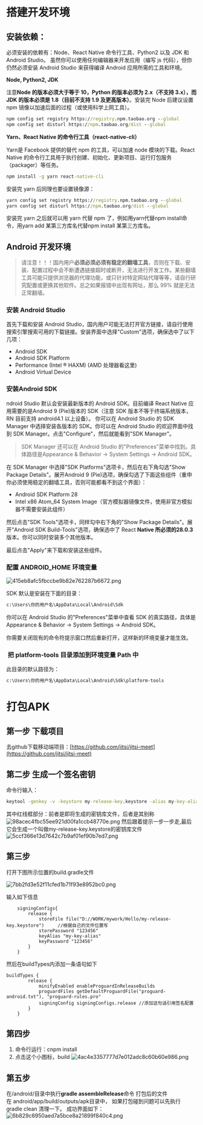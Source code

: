 # 搭建开发环境
## 安装依赖：

必须安装的依赖有：Node、React Native 命令行工具、Python2 以及 JDK 和 Android Studio。
虽然你可以使用任何编辑器来开发应用（编写 js 代码），但你仍然必须安装 Android Studio 来获得编译 Android 应用所需的工具和环境。


**Node, Python2, JDK**


注意**Node 的版本必须大于等于 10，Python 的版本必须为 2.x（不支持 3.x），而 JDK 的版本必须是 1.8（目前不支持 1.9 及更高版本）**。安装完 Node 后建议设置 npm 镜像以加速后面的过程（或使用科学上网工具）。

```cmd
npm config set registry https://registry.npm.taobao.org --global 
npm config set disturl https://npm.taobao.org/dist --global
```


**Yarn、React Native 的命令行工具（react-native-cli）**

Yarn是 Facebook 提供的替代 npm 的工具，可以加速 node 模块的下载。React Native 的命令行工具用于执行创建、初始化、更新项目、运行打包服务（packager）等任务。
```cmd
npm install -g yarn react-native-cli
```
安装完 yarn 后同理也要设置镜像源：
```cmd
yarn config set registry https://registry.npm.taobao.org --global 
yarn config set disturl https://npm.taobao.org/dist --global
```

安装完 yarn 之后就可以用 yarn 代替 npm 了，例如用yarn代替npm install命令，用yarn add 某第三方库名代替npm install 某第三方库名。

## Android 开发环境
>请注意！！！国内用户**必须必须必须有稳定的翻墙工具**，否则在下载、安装、配置过程中会不断遭遇链接超时或断开，无法进行开发工作。某些翻墙工具可能只提供浏览器的代理功能，或只针对特定网站代理等等，请自行研究配置或更换其他软件。总之如果报错中出现有网址，那么 99% 就是无法正常翻墙。

### 安装 Android Studio

首先下载和安装 Android Studio，国内用户可能无法打开官方链接，请自行使用搜索引擎搜索可用的下载链接。安装界面中选择"Custom"选项，确保选中了以下几项：

* Android SDK
* Android SDK Platform
* Performance (Intel ® HAXM) (AMD 处理器看这里)
* Android Virtual Device
### 安装Android SDK

ndroid Studio 默认会安装最新版本的 Android SDK。目前编译 React Native 应用需要的是Android 9 (Pie)版本的 SDK（注意 SDK 版本不等于终端系统版本，RN 目前支持 android4.1 以上设备）。
你可以在 Android Studio 的 SDK Manager 中选择安装各版本的 SDK。你可以在 Android Studio 的欢迎界面中找到 SDK Manager。点击"Configure"，然后就能看到"SDK Manager"。


>SDK Manager 还可以在 Android Studio 的"Preferences"菜单中找到。具体路径是Appearance & Behavior → System Settings → Android SDK。


在 SDK Manager 中选择"SDK Platforms"选项卡，然后在右下角勾选"Show Package Details"。展开Android 9 (Pie)选项，确保勾选了下面这些组件（重申你必须使用稳定的翻墙工具，否则可能都看不到这个界面）：

* Android SDK Platform 28
* Intel x86 Atom_64 System Image（官方模拟器镜像文件，使用非官方模拟器不需要安装此组件）

然后点击"SDK Tools"选项卡，同样勾中右下角的"Show Package Details"。展开"Android SDK Build-Tools"选项，确保选中了 React **Native 所必须的28.0.3**版本。你可以同时安装多个其他版本。

最后点击"Apply"来下载和安装这些组件。

### 配置 ANDROID_HOME 环境变量
![415eb8afc5fbccbe9b82e762287b6672.png](evernotecid://A63F1765-46F8-4DA2-A9C8-74FC392FE36D/appyinxiangcom/23671982/ENResource/p614)

SDK 默认是安装在下面的目录：
```cmd
c:\Users\你的用户名\AppData\Local\Android\Sdk
```

你可以在 Android Studio 的"Preferences"菜单中查看 SDK 的真实路径，具体是Appearance & Behavior → System Settings → Android SDK。

你需要关闭现有的命令符提示窗口然后重新打开，这样新的环境变量才能生效。

###  把 platform-tools 目录添加到环境变量 Path 中

此目录的默认路径为：
```cmd
c:\Users\你的用户名\AppData\Local\Android\Sdk\platform-tools
```


# 打包APK
## 第一步 下载项目
去github下载移动端项目：[https://github.com/jitsi/jitsi-meet](https://github.com/jitsi/jitsi-meet)

## 第二步 生成一个签名密钥

命令行输入：
```cmd
keytool -genkey -v -keystore my-release-key.keystore -alias my-key-alias -keyalg RSA -keysize 2048 -validity 10000
```

其中红线框部分：前者是即将生成的密钥库文件，后者是其别称
![98acec4fbc55ee921d00fa1ccb48770e.png](evernotecid://A63F1765-46F8-4DA2-A9C8-74FC392FE36D/appyinxiangcom/23671982/ENResource/p618)
然后跟着提示一步一步走,最后它会生成一个叫做my-release-key.keystore的密钥库文件
![5ccf366e13d7642c7b9af01ef90b7ed7.png](evernotecid://A63F1765-46F8-4DA2-A9C8-74FC392FE36D/appyinxiangcom/23671982/ENResource/p616)

## 第三步

打开下图所示位置的build.gradle文件

![7bb2fd3e52f11cfed1b71f93e8952bc0.png](evernotecid://A63F1765-46F8-4DA2-A9C8-74FC392FE36D/appyinxiangcom/23671982/ENResource/p617)

输入如下信息
```
    signingConfigs{
        release {
            storeFile file("D://WORK/mywork/Hello/my-release-key.keystore")     //根据自己的文件位置写
            storePassword "123456"
            keyAlias "my-key-alias"
            keyPassword "123456"
        }
    }
```

然后在buildTypes内添加一条语句如下
```
buildTypes {
        release {
            minifyEnabled enableProguardInReleaseBuilds
            proguardFiles getDefaultProguardFile("proguard-android.txt"), "proguard-rules.pro"
            signingConfig signingConfigs.release //添加这句话引用签名配置
        }
    }
```
## 第四步
1. 命令行运行：cnpm install
2. 点击这个小图标，build
![4ac4e3357777d7e012adc8c60b60e986.png](evernotecid://A63F1765-46F8-4DA2-A9C8-74FC392FE36D/appyinxiangcom/23671982/ENResource/p619)


## 第五步

在/android/目录中执行**gradle assembleRelease**命令 
打包后的文件在 android/app/build/outputs/apk目录中，
如果打包碰到问题可以先执行 gradle clean 清理一下。
成功界面如下：
![6b829c6950aed7a5bce8a21899f840c4.png](evernotecid://A63F1765-46F8-4DA2-A9C8-74FC392FE36D/appyinxiangcom/23671982/ENResource/p620)
